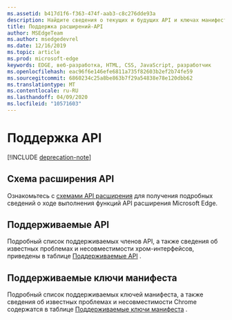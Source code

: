 ```yaml
---
ms.assetid: b417d1f6-f363-474f-aab3-c8c276dde93a
description: Найдите сведения о текущих и будущих API и ключах манифестов для расширений Microsoft Edge.
title: Поддержка расширений-API
author: MSEdgeTeam
ms.author: msedgedevrel
ms.date: 12/16/2019
ms.topic: article
ms.prod: microsoft-edge
keywords: EDGE, веб-разработка, HTML, CSS, JavaScript, разработчик
ms.openlocfilehash: eac96f6e146efe6811a735f82603b2ef2b74fe59
ms.sourcegitcommit: 6860234c25a8be863b7f29a54838e78e120dbb62
ms.translationtype: MT
ms.contentlocale: ru-RU
ms.lasthandoff: 04/09/2020
ms.locfileid: "10571603"
---
```

# Поддержка API  

[!INCLUDE [deprecation-note](includes/deprecation-note.md)]  

## Схема расширения API
Ознакомьтесь с [схемами API расширения](./api-support/extension-API-roadmap.md) для получения подробных сведений о ходе выполнения функций API расширения Microsoft Edge.

## Поддерживаемые API
Подробный список поддерживаемых членов API, а также сведения об известных проблемах и несовместимости хром-интерфейсов, приведены в таблице [Поддерживаемые API](./api-support/supported-APIs.md) .

## Поддерживаемые ключи манифеста
Подробный список поддерживаемых ключей манифеста, а также сведения об известных проблемах и несовместимости Chrome содержатся в таблице [Поддерживаемые ключи манифеста](./api-support/supported-manifest-keys.md) .
